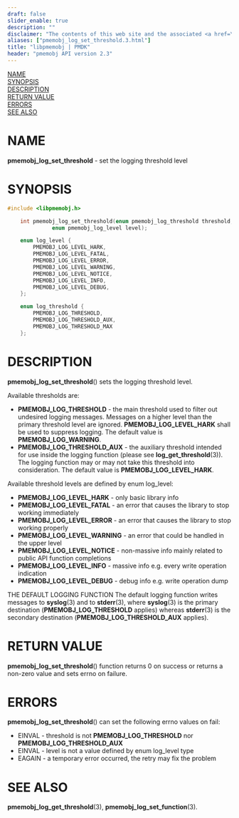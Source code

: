 ```yaml
---
draft: false
slider_enable: true
description: ""
disclaimer: "The contents of this web site and the associated <a href=\"https://github.com/pmem\">GitHub repositories</a> are BSD-licensed open source."
aliases: ["pmemobj_log_set_threshold.3.html"]
title: "libpmemobj | PMDK"
header: "pmemobj API version 2.3"
---
```


[comment]: <> (SPDX-License-Identifier: BSD-3-Clause)
[comment]: <> (Copyright 2024, Intel Corporation)

[comment]: <> (pmemobj_log_set_threshold.3 -- set the logging threshold level)

[NAME](#name)<br />
[SYNOPSIS](#synopsis)<br />
[DESCRIPTION](#description)<br />
[RETURN VALUE](#return-value)<br />
[ERRORS](#errors)<br />
[SEE ALSO](#see-also)<br />

# NAME #

**pmemobj_log_set_threshold** - set the logging threshold level

 # SYNOPSIS #

```c
#include <libpmemobj.h>

	int pmemobj_log_set_threshold(enum pmemobj_log_threshold threshold,
              enum pmemobj_log_level level);

	enum log_level {
		PMEMOBJ_LOG_LEVEL_HARK,
		PMEMOBJ_LOG_LEVEL_FATAL,
		PMEMOBJ_LOG_LEVEL_ERROR,
		PMEMOBJ_LOG_LEVEL_WARNING,
		PMEMOBJ_LOG_LEVEL_NOTICE,
		PMEMOBJ_LOG_LEVEL_INFO,
		PMEMOBJ_LOG_LEVEL_DEBUG,
	};

	enum log_threshold {
		PMEMOBJ_LOG_THRESHOLD,
		PMEMOBJ_LOG_THRESHOLD_AUX,
		PMEMOBJ_LOG_THRESHOLD_MAX
	};
```

# DESCRIPTION #

**pmemobj_log_set_threshold**() sets the logging threshold level.

Available thresholds are:
 - **PMEMOBJ_LOG_THRESHOLD** - the main threshold used to filter out undesired
  logging messages. Messages on a higher level than the primary threshold
  level are ignored. **PMEMOBJ_LOG_LEVEL_HARK** shall be used to suppress
 logging.
 The default value is **PMEMOBJ_LOG_WARNING**.
 - **PMEMOBJ_LOG_THRESHOLD_AUX** - the auxiliary threshold intended for use inside
  the logging function (please see **log_get_threshold**(3)). The logging
  function may or may not take this threshold into consideration. The default
  value is **PMEMOBJ_LOG_LEVEL_HARK**.

Available threshold levels are defined by enum log_level:
 - **PMEMOBJ_LOG_LEVEL_HARK** - only basic library info
 - **PMEMOBJ_LOG_LEVEL_FATAL** - an error that causes the library to stop working
   immediately
 - **PMEMOBJ_LOG_LEVEL_ERROR** - an error that causes the library to stop working
   properly
 - **PMEMOBJ_LOG_LEVEL_WARNING** - an error that could be handled in the upper
   level
 - **PMEMOBJ_LOG_LEVEL_NOTICE** - non-massive info mainly related to public API
   function completions
 - **PMEMOBJ_LOG_LEVEL_INFO** - massive info e.g. every write operation indication
 - **PMEMOBJ_LOG_LEVEL_DEBUG** - debug info e.g. write operation dump

THE DEFAULT LOGGING FUNCTION
The default logging function writes messages to **syslog**(3) and to **stderr**(3),
where **syslog**(3) is the primary destination (**PMEMOBJ_LOG_THRESHOLD** applies)
whereas **stderr**(3) is the secondary destination (**PMEMOBJ_LOG_THRESHOLD_AUX**
applies).

# RETURN VALUE #

**pmemobj_log_set_threshold**() function returns 0 on success or returns
a non-zero value and sets errno on failure.

# ERRORS #

**pmemobj_log_set_threshold**() can set the following errno values on fail:
 - EINVAL - threshold is not **PMEMOBJ_LOG_THRESHOLD** nor
   **PMEMOBJ_LOG_THRESHOLD_AUX**
 - EINVAL - level is not a value defined by enum log_level type
 - EAGAIN - a temporary error occurred, the retry may fix the problem

# SEE ALSO #

**pmemobj_log_get_threshold**(3), **pmemobj_log_set_function**(3).
